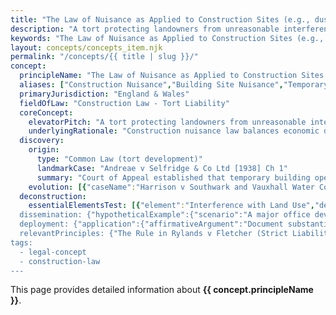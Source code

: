 ```yaml
---
title: "The Law of Nuisance as Applied to Construction Sites (e.g., dust, noise)"
description: "A tort protecting landowners from unreasonable interference with use and enjoyment of their property caused by construction activities, balancing legitimate building needs against neighbors' rights through reasonableness test."
keywords: "The Law of Nuisance as Applied to Construction Sites (e.g., dust, noise), Construction Nuisance, Building Site Nuisance, Temporary Nuisance, Dust and Noise Nuisance, Construction Law - Tort Liability, England & Wales, construction law, legal concept"
layout: concepts/concepts_item.njk
permalink: "/concepts/{{ title | slug }}/"
concept:
  principleName: "The Law of Nuisance as Applied to Construction Sites (e.g., dust, noise)"
  aliases: ["Construction Nuisance","Building Site Nuisance","Temporary Nuisance","Dust and Noise Nuisance"]
  primaryJurisdiction: "England & Wales"
  fieldOfLaw: "Construction Law - Tort Liability"
  coreConcept:
    elevatorPitch: "A tort protecting landowners from unreasonable interference with use and enjoyment of their property caused by construction activities, balancing legitimate building needs against neighbors' rights through reasonableness test."
    underlyingRationale: "Construction nuisance law balances economic development needs against individual property rights, recognizing that some interference is inevitable during building work while protecting against excessive or unreasonable disruption."
  discovery:
    origin:
      type: "Common Law (tort development)"
      landmarkCase: "Andreae v Selfridge & Co Ltd [1938] Ch 1"
      summary: "Court of Appeal established that temporary building operations causing noise, dust, and vibration can constitute nuisance if unreasonable in nature, timing, or duration, but some interference must be tolerated as inevitable."
    evolution: [{"caseName":"Harrison v Southwark and Vauxhall Water Co [1891] 2 Ch 409","year":1891,"contribution":"Established that nuisance liability can exist even for lawful activities conducted with reasonable care, focusing on unreasonable interference rather than fault."},{"caseName":"Coventry v Lawrence [2014] UKSC 13","year":2014,"contribution":"Supreme Court clarified that statutory authorization provides limited defense to nuisance claims, and planning permission doesn't automatically authorize nuisance-level interference."}]
  deconstruction:
    essentialElementsTest: [{"element":"Interference with Land Use","description":"There must be actual interference with claimant's use or enjoyment of their property through noise, dust, vibration, or other emanations."},{"element":"Unreasonableness","description":"The interference must be unreasonable considering factors like: degree, duration, time of day, locality character, and social utility of defendant's activity."},{"element":"Substantial Interference","description":"The interference must be more than trivial - courts consider effect on ordinary comfortable existence and property values."},{"element":"Causation from Construction","description":"The interference must be caused by defendant's construction activities rather than other sources or claimant's abnormal sensitivity."}]
  dissemination: {"hypotheticalExample":{"scenario":"A major office development next to residential properties involves 18 months of construction including pile driving from 7am-6pm weekdays, generating 85dB noise levels and significant dust. Residents suffer sleep disruption, cannot use gardens, and experience increased cleaning costs. The developer has planning permission and follows industry guidelines for construction hours.","outcome":"This would likely constitute nuisance despite planning permission and standard working hours. The combination of high noise levels, dust, extended duration, and substantial interference with residential enjoyment creates unreasonable interference. Planning permission provides limited defense, and compliance with guidelines doesn't prevent nuisance liability if interference remains unreasonable in degree and effect."},"audienceAdaptation":{"forClient":"Construction nuisance law means you can be liable for noise, dust, and vibration affecting neighbors even if you follow planning conditions and industry standards. The test is whether interference is unreasonable - consider timing, duration, severity, and impact on normal property use. Planning permission helps but doesn't provide complete protection. Implement dust suppression, noise barriers, and considerate construction practices to minimize liability risk.","forLawyer":"Construction nuisance requires balancing legitimate building needs against property rights. Key factors: assess reasonableness considering locality, timing, duration, and degree of interference; evaluate statutory defenses including planning permission and lawful development rights; consider prescriptive rights for long-term projects; assess damages (diminution in value, additional costs, discomfort) versus injunctive relief; advise on mitigation measures and insurance coverage."}}
  deployment: {"application":{"affirmativeArgument":"Document substantial interference with property use and enjoyment; prove unreasonableness considering degree, timing, duration, and locality; establish causation from defendant's construction activities; quantify damages including property value impact, additional costs, and discomfort; seek injunctive relief for ongoing interference.","defensiveArgument":"Challenge substantiality of interference or prove claimant's abnormal sensitivity; establish reasonableness considering social utility and temporary nature; invoke planning permission or statutory authorization defenses; prove adequate mitigation measures implemented; argue coming to nuisance where applicable."},"legalConsequence":"If established, enables recovery of damages for property diminution, additional costs, and discomfort, plus potential injunctive relief to prevent continuation of unreasonable interference, though courts balance public interest in development."}
  relevantPrinciples: {"The Rule in Rylands v Fletcher (Strict Liability)":"May overlap with nuisance for construction activities involving dangerous substances or operations","The Law of Trespass as Applied to Construction":"Trespass provides alternative claim for physical invasion of property, which may also constitute nuisance","The Legal Concept of Force Majeure":"Weather or other force majeure events may justify temporary increases in construction nuisance"}
tags: 
  - legal-concept
  - construction-law
---
```


This page provides detailed information about **{{ concept.principleName }}**.
